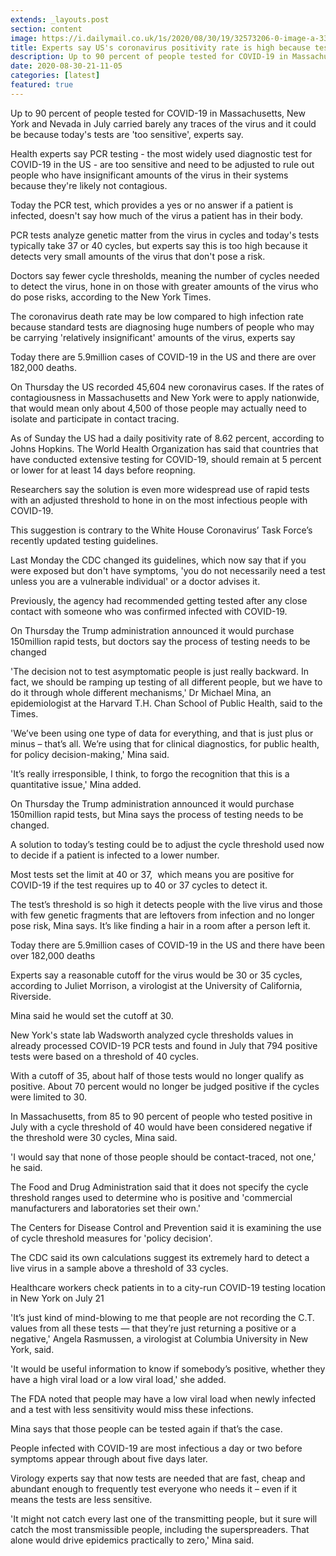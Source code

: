 ```yaml
---
extends: _layouts.post
section: content
image: https://i.dailymail.co.uk/1s/2020/08/30/19/32573206-0-image-a-33_1598813640772.jpg 
title: Experts say US's coronavirus positivity rate is high because tests are 'too sensitive' 
description: Up to 90 percent of people tested for COVID-19 in Massachusetts, New York and Nevada in July carried barely any traces of the virus, a new report says. 
date: 2020-08-30-21-11-05 
categories: [latest] 
featured: true 
--- 
```

Up to 90 percent of people tested for COVID-19 in Massachusetts, New York and Nevada in July carried barely any traces of the virus and it could be because today's tests are 'too sensitive', experts say. 

Health experts say PCR testing - the most widely used diagnostic test for COVID-19 in the US - are too sensitive and need to be adjusted to rule out people who have insignificant amounts of the virus in their systems because they're likely not contagious. 

Today the PCR test, which provides a yes or no answer if a patient is infected, doesn't say how much of the virus a patient has in their body.

PCR tests analyze genetic matter from the virus in cycles and today's tests typically take 37 or 40 cycles, but experts say this is too high because it detects very small amounts of the virus that don't pose a risk.

Doctors say fewer cycle thresholds, meaning the number of cycles needed to detect the virus, hone in on those with greater amounts of the virus who do pose risks, according to the New York Times. 

The coronavirus death rate may be low compared to high infection rate because standard tests are diagnosing huge numbers of people who may be carrying 'relatively insignificant' amounts of the virus, experts say

Today there are 5.9million cases of COVID-19 in the US and there are over 182,000 deaths.  

On Thursday the US recorded 45,604 new coronavirus cases. If the rates of contagiousness in Massachusetts and New York were to apply nationwide, that would mean only about 4,500 of those people may actually need to isolate and participate in contact tracing. 

As of Sunday the US had a daily positivity rate of 8.62 percent, according to Johns Hopkins. The World Health Organization has said that countries that have conducted extensive testing for COVID-19, should remain at 5 percent or lower for at least 14 days before reopning. 



Researchers say the solution is even more widespread use of rapid tests with an adjusted threshold to hone in on the most infectious people with COVID-19. 

This suggestion is contrary to the White House Coronavirus’ Task Force’s recently updated testing guidelines.

Last Monday the CDC changed its guidelines, which now say that if you were exposed but don't have symptoms, 'you do not necessarily need a test unless you are a vulnerable individual' or a doctor advises it.

Previously, the agency had recommended getting tested after any close contact with someone who was confirmed infected with COVID-19.  

On Thursday the Trump administration announced it would purchase 150million rapid tests, but doctors say the process of testing needs to be changed

'The decision not to test asymptomatic people is just really backward. In fact, we should be ramping up testing of all different people, but we have to do it through whole different mechanisms,' Dr Michael Mina, an epidemiologist at the Harvard T.H. Chan School of Public Health, said to the Times. 

'We’ve been using one type of data for everything, and that is just plus or minus – that’s all. We’re using that for clinical diagnostics, for public health, for policy decision-making,' Mina said. 

'It’s really irresponsible, I think, to forgo the recognition that this is a quantitative issue,' Mina added.

On Thursday the Trump administration announced it would purchase 150million rapid tests, but Mina says the process of testing needs to be changed. 

A solution to today’s testing could be to adjust the cycle threshold used now to decide if a patient is infected to a lower number.

Most tests set the limit at 40 or 37,  which means you are positive for COVID-19 if the test requires up to 40 or 37 cycles to detect it. 

The test’s threshold is so high it detects people with the live virus and those with few genetic fragments that are leftovers from infection and no longer pose risk, Mina says. It’s like finding a hair in a room after a person left it.

Today there are 5.9million cases of COVID-19 in the US and there have been over 182,000 deaths





Experts say a reasonable cutoff for the virus would be 30 or 35 cycles, according to Juliet Morrison, a virologist at the University of California, Riverside.

Mina said he would set the cutoff at 30.

New York's state lab Wadsworth analyzed cycle thresholds values in already processed COVID-19 PCR tests and found in July that 794 positive tests were based on a threshold of 40 cycles. 

With a cutoff of 35, about half of those tests would no longer qualify as positive. About 70 percent would no longer be judged positive if the cycles were limited to 30.

In Massachusetts, from 85 to 90 percent of people who tested positive in July with a cycle threshold of 40 would have been considered negative if the threshold were 30 cycles, Mina said. 

'I would say that none of those people should be contact-traced, not one,' he said.

The Food and Drug Administration said that it does not specify the cycle threshold ranges used to determine who is positive and 'commercial manufacturers and laboratories set their own.'

The Centers for Disease Control and Prevention said it is examining the use of cycle threshold measures for 'policy decision'.

The CDC said its own calculations suggest its extremely hard to detect a live virus in a sample above a threshold of 33 cycles.  

Healthcare workers check patients in to a city-run COVID-19 testing location in New York on July 21



'It’s just kind of mind-blowing to me that people are not recording the C.T. values from all these tests — that they’re just returning a positive or a negative,' Angela Rasmussen, a virologist at Columbia University in New York, said.

'It would be useful information to know if somebody’s positive, whether they have a high viral load or a low viral load,' she added. 

The FDA noted that people may have a low viral load when newly infected and a test with less sensitivity would miss these infections.

Mina says that those people can be tested again if that’s the case.

People infected with COVID-19 are most infectious a day or two before symptoms appear through about five days later.

Virology experts say that now tests are needed that are fast, cheap and abundant enough to frequently test everyone who needs it – even if it means the tests are less sensitive.

'It might not catch every last one of the transmitting people, but it sure will catch the most transmissible people, including the superspreaders. That alone would drive epidemics practically to zero,' Mina said. 


